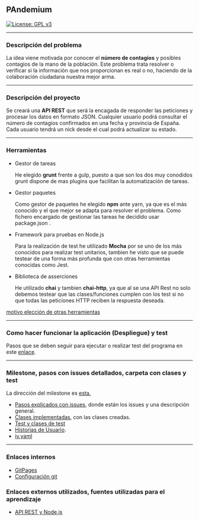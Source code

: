 
## PAndemium
[![License: GPL v3](https://img.shields.io/badge/License-GPLv3-blue.svg)](https://www.gnu.org/licenses/gpl-3.0)

---

### Descripción del problema

La idea viene motivada por conocer el **número de contagios** y posibles contagios de la mano de la población. Este problema trata resolver o verificar si la información que nos proporcionan es real o no, haciendo de la colaboración ciudadana nuestra mejor arma.

---

### Descripción del proyecto

Se creará una **API REST** que será la encagada de responder las peticiones y procesar los datos en formato JSON. Cualquier usuario podrá consultar el número de contagios confirmados en una fecha y provincia de España. Cada usuario tendrá un nick desde el cual podrá actualizar su
estado.

---

### Herramientas

- Gestor de tareas

	He elegido **grunt** frente a gulp, puesto a que son los dos muy conodidos grunt dispone
	de mas plugins que facilitan la automatización de tareas.

- Gestor paquetes

	Como gestor de paquetes he elegido **npm** ante yarn, ya que es el más conocido y el que 		mejor se adapta para resolver el problema. 
	Como fichero encargado de gestionar las tareas he decidido usar package.json .

- Framework para pruebas en Node.js

	Para la realización de test he utilizado **Mocha** por se uno de los más conocidos para
	realizar test unitarios, tambien he visto que se puede testear de una
	forma más profunda que con otras herramientas conocidas como Jest.

- Biblioteca de asserciones

	He utilizado **chai** y tambien **chai-http**, ya que al se
	una API Rest no solo debemos testear que las clases/funciones cumplen con los test
	si no que todas las peticiones HTTP reciben la respuesta deseada.

[motivo elección de otras herramientas](docs/motivo.md)

---

### Como hacer funcionar la aplicación (Despliegue) y test

Pasos que se deben seguir para ejecutar o realizar test del programa en este [enlace](docs/despliegue.md).

---

### Milestone, pasos con issues detallados, carpeta con clases y test

La dirección del milestone es [esta.](https://github.com/DanielRuizMed/PAndemium/milestone/7)

- [Pasos explicados con issues](docs/pasos.md), donde están los issues y una descripción general.
- [Clases implementadas](pandemiun/src/class), con las clases creadas.
- [Test y clases de test](pandemiun/test)
- [Historias de Usuario](https://github.com/DanielRuizMed/PAndemium/milestone/9).
- [iv.yaml](iv.yaml)

---

### Enlaces internos
- [GitPages](https://danielruizmed.github.io/PAndemium/)
- [Configuración git](https://github.com/DanielRuizMed/PAndemium/blob/master/docs/config.md)

### Enlaces externos utilizados, fuentes utilizadas para el aprendizaje
- [API REST y Node.js](https://www.youtube.com/watch?v=bK3AJfs7qNY)

